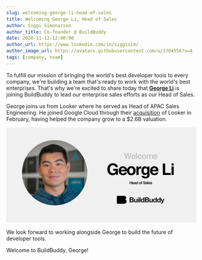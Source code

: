 ```yaml
---
slug: welcoming-george-li-head-of-sales
title: Welcoming George Li, Head of Sales
author: Siggi Simonarson
author_title: Co-founder @ BuildBuddy
date: 2020-11-12:12:00:00
author_url: https://www.linkedin.com/in/siggisim/
author_image_url: https://avatars.githubusercontent.com/u/1704556?v=4
tags: [company, team]
---
```


To fulfill our mission of bringing the world's best developer tools to every company, we're building a team that's ready to work with the world's best enterprises. That's why we're excited to share today that [**George Li**](https://www.linkedin.com/in/gli/) is joining BuildBuddy to lead our enterprise sales efforts as our Head of Sales.

George joins us from Looker where he served as Head of APAC Sales Engineering. He joined Google Cloud through their [acquisition](https://techcrunch.com/2020/02/13/google-closes-2-6b-looker-acquisition/) of Looker in February, having helped the company grow to a $2.6B valuation.

![](../static/img/blog/welcome-george.png)

We look forward to working alongside George to build the future of developer tools.

Welcome to BuildBuddy, George!
